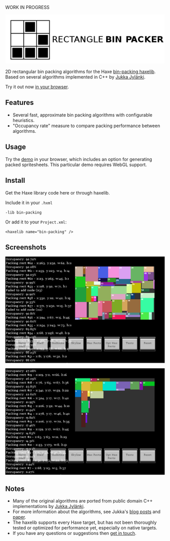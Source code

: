 WORK IN PROGRESS

![Project logo](https://github.com/Tw1ddle/Rectangle-Bin-Packing/blob/master/screenshots/bin_packing_logo.png?raw=true "Bin Packing Algorithms Logo")

2D rectangular bin packing algorithms for the Haxe [bin-packing haxelib](http://lib.haxe.org/p/bin-packing). Based on several algorithms implemented in C++ by [Jukka Jylänki](https://github.com/juj/RectangleBinPack).

Try it out now [in your browser](http://www.samcodes.co.uk/project/realtime-signed-distance-fields/).

## Features ##
* Several fast, approximate bin packing algorithms with configurable heuristics.
* "Occupancy rate" measure to compare packing performance between algorithms.

## Usage ##

Try the [demo](http://www.samcodes.co.uk/project/realtime-signed-distance-fields/) in your browser, which includes an option for generating packed spritesheets. This particular demo requires WebGL support.

## Install ##

Get the Haxe library code here or through haxelib. 

Include it in your ```.hxml```
```
-lib bin-packing
```

Or add it to your ```Project.xml```:
```
<haxelib name="bin-packing" />
```

## Screenshots ##

![Screenshot](https://github.com/Tw1ddle/Rectangle-Bin-Packing/blob/master/screenshots/screenshot1.png?raw=true "Bin Packing Algorithm screenshot 1")

![Screenshot](https://github.com/Tw1ddle/Rectangle-Bin-Packing/blob/master/screenshots/screenshot2.png?raw=true "Bin Packing Algorithm screenshot 2")

## Notes ##
* Many of the original algorithms are ported from public domain C++ implementations by [Jukka Jylänki](https://github.com/juj/RectangleBinPack).
* For more information about the algorithms, see Jukka's [blog posts](http://clb.demon.fi/projects/even-more-rectangle-bin-packing) and [paper](http://clb.demon.fi/files/RectangleBinPack.pdf).
* The haxelib supports every Haxe target, but has not been thoroughly tested or optimized for performance yet, especially on native targets.
* If you have any questions or suggestions then [get in touch](http://samcodes.co.uk/contact).